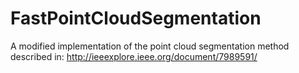 # FastPointCloudSegmentation
A modified implementation of the point cloud segmentation method described in: http://ieeexplore.ieee.org/document/7989591/
